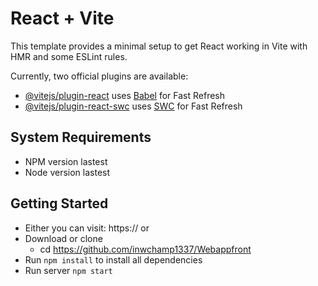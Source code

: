 # React + Vite

This template provides a minimal setup to get React working in Vite with HMR and some ESLint rules.

Currently, two official plugins are available:

- [@vitejs/plugin-react](https://github.com/vitejs/vite-plugin-react/blob/main/packages/plugin-react/README.md) uses [Babel](https://babeljs.io/) for Fast Refresh
- [@vitejs/plugin-react-swc](https://github.com/vitejs/vite-plugin-react-swc) uses [SWC](https://swc.rs/) for Fast Refresh



## System Requirements

- NPM version lastest
- Node version lastest

## Getting Started

- Either you can visit: https:// or
  <!-- Assuming that npm is already installed on a system -->
- Download or clone 
  - cd https://github.com/inwchamp1337/Webappfront
- Run `npm install` to install all dependencies
- Run server `npm start`
